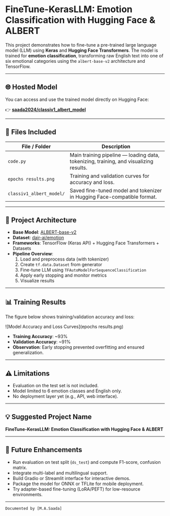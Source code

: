 # FineTune-KerasLLM: Emotion Classification with Hugging Face & ALBERT

This project demonstrates how to fine-tune a pre-trained large language model (LLM) using **Keras** and **Hugging Face Transformers**. The model is trained for **emotion classification**, transforming raw English text into one of six emotional categories using the `albert-base-v2` architecture and TensorFlow.

---

## 🌐 Hosted Model

You can access and use the trained model directly on Hugging Face:

👉 **[saada2024/classiv1_albert_model](https://huggingface.co/saada2024/classiv1_albert_model)**

---

## 📁 Files Included

| File / Folder                | Description                                                   |
|-----------------------------|---------------------------------------------------------------|
| `code.py`                   | Main training pipeline — loading data, tokenizing, training, and visualizing results. |
| `epochs results.png`        | Training and validation curves for accuracy and loss.         |
| `classiv1_albert_model/`    | Saved fine-tuned model and tokenizer in Hugging Face-compatible format. |

---

## 🧠 Project Architecture

- **Base Model**: [ALBERT-base-v2](https://huggingface.co/albert-base-v2)
- **Dataset**: [dair-ai/emotion](https://huggingface.co/datasets/dair-ai/emotion)
- **Frameworks**: TensorFlow (Keras API) + Hugging Face Transformers + Datasets
- **Pipeline Overview**:
  1. Load and preprocess data (with tokenizer)
  2. Create `tf.data.Dataset` from generator
  3. Fine-tune LLM using `TFAutoModelForSequenceClassification`
  4. Apply early stopping and monitor metrics
  5. Visualize results

---

## 📊 Training Results

The figure below shows training/validation accuracy and loss:

![Model Accuracy and Loss Curves](epochs results.png)

- **Training Accuracy**: ~93%  
- **Validation Accuracy**: ~91%  
- **Observation**: Early stopping prevented overfitting and ensured generalization.

---

## ⚠️ Limitations

- Evaluation on the test set is not included.
- Model limited to 6 emotion classes and English only.
- No deployment layer yet (e.g., API, web interface).

---

## 💡 Suggested Project Name

**FineTune-KerasLLM: Emotion Classification with Hugging Face & ALBERT**

---

## 🔧 Future Enhancements

- Run evaluation on test split (`ds_test`) and compute F1-score, confusion matrix.
- Integrate multi-label and multilingual support.
- Build Gradio or Streamlit interface for interactive demos.
- Package the model for ONNX or TFLite for mobile deployment.
- Try adapter-based fine-tuning (LoRA/PEFT) for low-resource environments.

---

`Documented by [M.A.Saada]`
